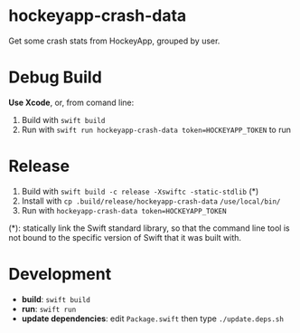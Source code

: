 # hockeyapp-crash-data
Get some crash stats from HockeyApp, grouped by user.


# Debug Build

**Use Xcode**, or, from comand line:
1. Build with `swift build`
2. Run with `swift run hockeyapp-crash-data token=HOCKEYAPP_TOKEN` to run


# Release

1. Build with `swift build -c release -Xswiftc -static-stdlib` (\*)
2. Install with `cp .build/release/hockeyapp-crash-data` `/use/local/bin/`
3. Run with `hockeyapp-crash-data token=HOCKEYAPP_TOKEN`

  (\*): statically link the Swift standard library, so that the command line tool is not bound to the specific version of Swift that it was built with.


# Development

- **build**: `swift build`
- **run**: `swift run`
- **update dependencies**: edit `Package.swift` then type `./update.deps.sh`